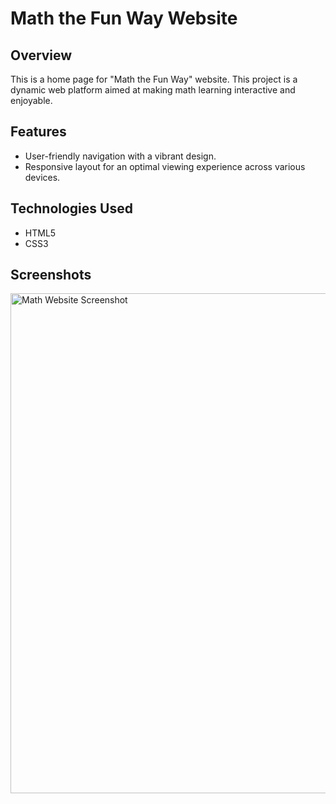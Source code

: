 # Math the Fun Way Website

## Overview
This is a home page for "Math the Fun Way" website. This project is a dynamic web platform aimed at making math learning interactive and enjoyable.

## Features
- User-friendly navigation with a vibrant design.
- Responsive layout for an optimal viewing experience across various devices.

## Technologies Used
- HTML5
- CSS3

## Screenshots
<img src="https://i.postimg.cc/ncSRjrZB/math-website-screenshot.png" alt="Math Website Screenshot" width="800"/>


